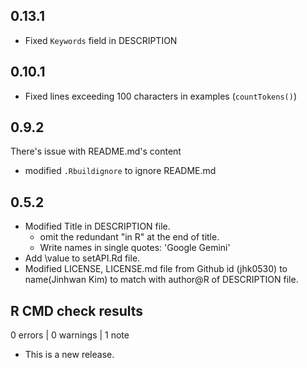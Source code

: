 ## 0.13.1

- Fixed `Keywords` field in DESCRIPTION

## 0.10.1

- Fixed lines exceeding 100 characters in examples (`countTokens()`)

## 0.9.2

There's issue with README.md's content

- modified `.Rbuildignore` to ignore README.md

## 0.5.2

- Modified Title in DESCRIPTION file.
  - omit the redundant "in R" at the end of title.
  - Write names in single quotes: 'Google Gemini'
- Add \value to setAPI.Rd file.
- Modified LICENSE, LICENSE.md file from Github id (jhk0530) to name(Jinhwan Kim) to match with author@R of DESCRIPTION file.

## R CMD check results

0 errors | 0 warnings | 1 note

- This is a new release.
